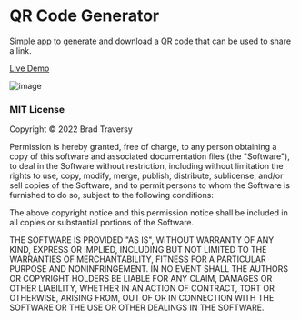 # QR Code Generator

Simple app to generate and download a QR code that can be used to share a link.

[Live Demo](https://qrcodes.tech)

![image](https://github.com/hady68/https---github.com-hady68-QR-Code-Gen/assets/64458111/188837dc-ce78-4adb-8c4e-a870a7cc2f5a)

### MIT License

Copyright &copy; 2022 Brad Traversy

Permission is hereby granted, free of charge, to any person obtaining a copy
of this software and associated documentation files (the "Software"), to deal
in the Software without restriction, including without limitation the rights
to use, copy, modify, merge, publish, distribute, sublicense, and/or sell
copies of the Software, and to permit persons to whom the Software is
furnished to do so, subject to the following conditions:

The above copyright notice and this permission notice shall be included in all
copies or substantial portions of the Software.

THE SOFTWARE IS PROVIDED "AS IS", WITHOUT WARRANTY OF ANY KIND, EXPRESS OR
IMPLIED, INCLUDING BUT NOT LIMITED TO THE WARRANTIES OF MERCHANTABILITY,
FITNESS FOR A PARTICULAR PURPOSE AND NONINFRINGEMENT. IN NO EVENT SHALL THE
AUTHORS OR COPYRIGHT HOLDERS BE LIABLE FOR ANY CLAIM, DAMAGES OR OTHER
LIABILITY, WHETHER IN AN ACTION OF CONTRACT, TORT OR OTHERWISE, ARISING FROM,
OUT OF OR IN CONNECTION WITH THE SOFTWARE OR THE USE OR OTHER DEALINGS IN THE
SOFTWARE.
